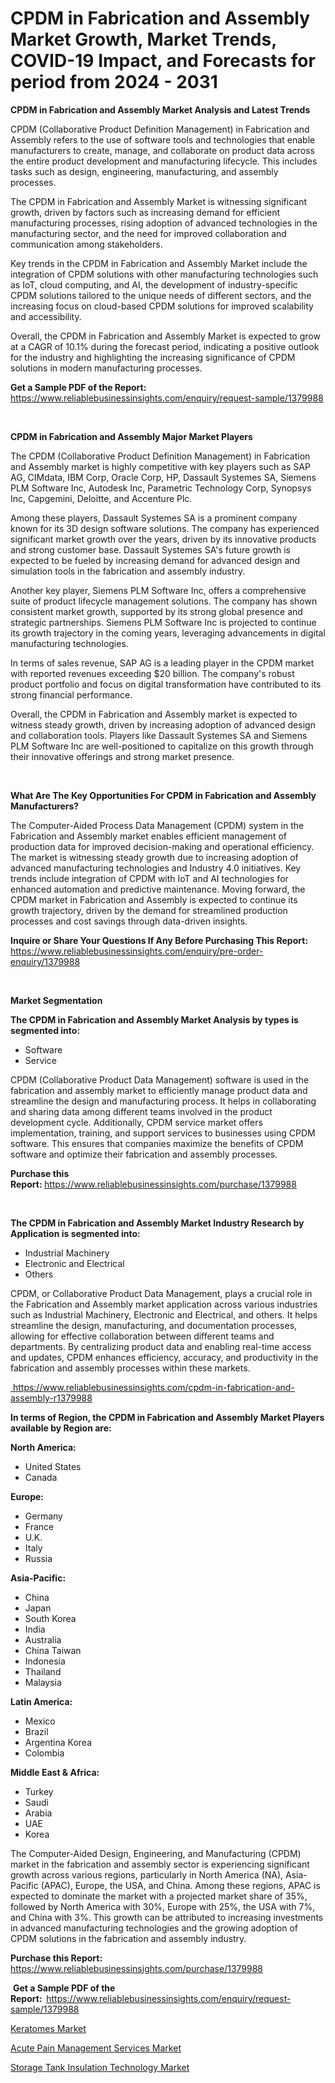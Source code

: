<p><h1>CPDM in Fabrication and Assembly Market Growth, Market Trends, COVID-19 Impact, and Forecasts for period from 2024 - 2031</h1></p><p><strong>CPDM in Fabrication and Assembly Market Analysis and Latest Trends</strong></p>
<p><p>CPDM (Collaborative Product Definition Management) in Fabrication and Assembly refers to the use of software tools and technologies that enable manufacturers to create, manage, and collaborate on product data across the entire product development and manufacturing lifecycle. This includes tasks such as design, engineering, manufacturing, and assembly processes.</p><p>The CPDM in Fabrication and Assembly Market is witnessing significant growth, driven by factors such as increasing demand for efficient manufacturing processes, rising adoption of advanced technologies in the manufacturing sector, and the need for improved collaboration and communication among stakeholders.</p><p>Key trends in the CPDM in Fabrication and Assembly Market include the integration of CPDM solutions with other manufacturing technologies such as IoT, cloud computing, and AI, the development of industry-specific CPDM solutions tailored to the unique needs of different sectors, and the increasing focus on cloud-based CPDM solutions for improved scalability and accessibility.</p><p>Overall, the CPDM in Fabrication and Assembly Market is expected to grow at a CAGR of 10.1% during the forecast period, indicating a positive outlook for the industry and highlighting the increasing significance of CPDM solutions in modern manufacturing processes.</p></p>
<p><strong>Get a Sample PDF of the Report:&nbsp;</strong> <a href="https://www.reliablebusinessinsights.com/enquiry/request-sample/1379988">https://www.reliablebusinessinsights.com/enquiry/request-sample/1379988</a></p>
<p>&nbsp;</p>
<p><strong>CPDM in Fabrication and Assembly Major Market Players</strong></p>
<p><p>The CPDM (Collaborative Product Definition Management) in Fabrication and Assembly market is highly competitive with key players such as SAP AG, CIMdata, IBM Corp, Oracle Corp, HP, Dassault Systemes SA, Siemens PLM Software Inc, Autodesk Inc, Parametric Technology Corp, Synopsys Inc, Capgemini, Deloitte, and Accenture Plc.</p><p>Among these players, Dassault Systemes SA is a prominent company known for its 3D design software solutions. The company has experienced significant market growth over the years, driven by its innovative products and strong customer base. Dassault Systemes SA's future growth is expected to be fueled by increasing demand for advanced design and simulation tools in the fabrication and assembly industry.</p><p>Another key player, Siemens PLM Software Inc, offers a comprehensive suite of product lifecycle management solutions. The company has shown consistent market growth, supported by its strong global presence and strategic partnerships. Siemens PLM Software Inc is projected to continue its growth trajectory in the coming years, leveraging advancements in digital manufacturing technologies.</p><p>In terms of sales revenue, SAP AG is a leading player in the CPDM market with reported revenues exceeding $20 billion. The company's robust product portfolio and focus on digital transformation have contributed to its strong financial performance.</p><p>Overall, the CPDM in Fabrication and Assembly market is expected to witness steady growth, driven by increasing adoption of advanced design and collaboration tools. Players like Dassault Systemes SA and Siemens PLM Software Inc are well-positioned to capitalize on this growth through their innovative offerings and strong market presence.</p></p>
<p>&nbsp;</p>
<p><strong>What Are The Key Opportunities For CPDM in Fabrication and Assembly Manufacturers?</strong></p>
<p><p>The Computer-Aided Process Data Management (CPDM) system in the Fabrication and Assembly market enables efficient management of production data for improved decision-making and operational efficiency. The market is witnessing steady growth due to increasing adoption of advanced manufacturing technologies and Industry 4.0 initiatives. Key trends include integration of CPDM with IoT and AI technologies for enhanced automation and predictive maintenance. Moving forward, the CPDM market in Fabrication and Assembly is expected to continue its growth trajectory, driven by the demand for streamlined production processes and cost savings through data-driven insights.</p></p>
<p><strong>Inquire or Share Your Questions If Any Before Purchasing This Report:</strong> <a href="https://www.reliablebusinessinsights.com/enquiry/pre-order-enquiry/1379988">https://www.reliablebusinessinsights.com/enquiry/pre-order-enquiry/1379988</a></p>
<p>&nbsp;</p>
<p><strong>Market Segmentation</strong></p>
<p><strong>The CPDM in Fabrication and Assembly Market Analysis by types is segmented into:</strong></p>
<p><ul><li>Software</li><li>Service</li></ul></p>
<p><p>CPDM (Collaborative Product Data Management) software is used in the fabrication and assembly market to efficiently manage product data and streamline the design and manufacturing process. It helps in collaborating and sharing data among different teams involved in the product development cycle. Additionally, CPDM service market offers implementation, training, and support services to businesses using CPDM software. This ensures that companies maximize the benefits of CPDM software and optimize their fabrication and assembly processes.</p></p>
<p><strong>Purchase this Report:&nbsp;</strong><a href="https://www.reliablebusinessinsights.com/purchase/1379988">https://www.reliablebusinessinsights.com/purchase/1379988</a></p>
<p>&nbsp;</p>
<p><strong>The CPDM in Fabrication and Assembly Market Industry Research by Application is segmented into:</strong></p>
<p><ul><li>Industrial Machinery</li><li>Electronic and Electrical</li><li>Others</li></ul></p>
<p><p>CPDM, or Collaborative Product Data Management, plays a crucial role in the Fabrication and Assembly market application across various industries such as Industrial Machinery, Electronic and Electrical, and others. It helps streamline the design, manufacturing, and documentation processes, allowing for effective collaboration between different teams and departments. By centralizing product data and enabling real-time access and updates, CPDM enhances efficiency, accuracy, and productivity in the fabrication and assembly processes within these markets.</p></p>
<p><a href="https://www.reliablebusinessinsights.com/cpdm-in-fabrication-and-assembly-r1379988">&nbsp;https://www.reliablebusinessinsights.com/cpdm-in-fabrication-and-assembly-r1379988</a></p>
<p><strong>In terms of Region, the CPDM in Fabrication and Assembly Market Players available by Region are:</strong></p>
<p>
    <p> <strong> North America: </strong>
        <ul>
            <li>United States</li>
            <li>Canada</li>
        </ul>
        </p> 
    <p> <strong> Europe: </strong>
        <ul>
            <li>Germany</li>
            <li>France</li>
            <li>U.K.</li>
            <li>Italy</li>
            <li>Russia</li>
        </ul>
        </p> 
    <p> <strong> Asia-Pacific: </strong>
        <ul>
            <li>China</li>
            <li>Japan</li>
            <li>South Korea</li>
            <li>India</li>
            <li>Australia</li>
            <li>China Taiwan</li>
            <li>Indonesia</li>
            <li>Thailand</li>
            <li>Malaysia</li>
        </ul>
        </p> 
    <p> <strong> Latin America: </strong>
        <ul>
            <li>Mexico</li>
            <li>Brazil</li>
            <li>Argentina Korea</li>
            <li>Colombia</li>
        </ul>
        </p> 
    <p> <strong> Middle East & Africa: </strong>
        <ul>
            <li>Turkey</li>
            <li>Saudi</li>
            <li>Arabia</li>
            <li>UAE</li>
            <li>Korea</li>
        </ul>
    </p>
    </p>
<p><p>The Computer-Aided Design, Engineering, and Manufacturing (CPDM) market in the fabrication and assembly sector is experiencing significant growth across various regions, particularly in North America (NA), Asia-Pacific (APAC), Europe, the USA, and China. Among these regions, APAC is expected to dominate the market with a projected market share of 35%, followed by North America with 30%, Europe with 25%, the USA with 7%, and China with 3%. This growth can be attributed to increasing investments in advanced manufacturing technologies and the growing adoption of CPDM solutions in the fabrication and assembly industry.</p></p>
<p><strong>Purchase this Report: </strong><a href="https://www.reliablebusinessinsights.com/purchase/1379988">https://www.reliablebusinessinsights.com/purchase/1379988</a></p>
<p>&nbsp;<strong>Get a Sample PDF of the Report:&nbsp;&nbsp;</strong><a href="https://www.reliablebusinessinsights.com/enquiry/request-sample/1379988">https://www.reliablebusinessinsights.com/enquiry/request-sample/1379988</a></p>
<p><strong></strong></p>
<p><p><a href="https://view.publitas.com/reportprime-1/keratomes-market-trends-a-detailed-study-of-its-market-segmentation-and-analyzing-the-importance-of-the-emerging-trends/">Keratomes Market</a></p><p><a href="https://github.com/vimar16th/Market-Research-Report-List-5/blob/main/acute-pain-management-services-market.md">Acute Pain Management Services Market</a></p><p><a href="https://github.com/JameTravis/Market-Research-Report-List-6/blob/main/storage-tank-insulation-technology-market.md">Storage Tank Insulation Technology Market</a></p></p>